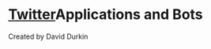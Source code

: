 [Twitter](http://www.stickpng.com/assets/images/580b57fcd9996e24bc43c53e.png "Twitter")**Applications and Bots**
==========

Created by David Durkin
